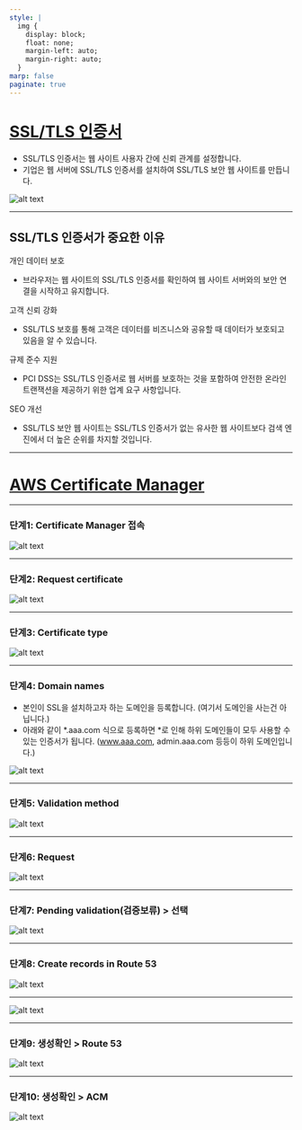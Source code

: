 ```yaml
---
style: |
  img {
    display: block;
    float: none;
    margin-left: auto;
    margin-right: auto;
  }
marp: false
paginate: true
---
```

# [SSL/TLS 인증서](https://aws.amazon.com/ko/what-is/ssl-certificate/)
- SSL/TLS 인증서는 웹 사이트 사용자 간에 신뢰 관계를 설정합니다. 
- 기업은 웹 서버에 SSL/TLS 인증서를 설치하여 SSL/TLS 보안 웹 사이트를 만듭니다.

![alt text](./img/image-105.png)

---
## SSL/TLS 인증서가 중요한 이유
개인 데이터 보호
- 브라우저는 웹 사이트의 SSL/TLS 인증서를 확인하여 웹 사이트 서버와의 보안 연결을 시작하고 유지합니다.

고객 신뢰 강화
- SSL/TLS 보호를 통해 고객은 데이터를 비즈니스와 공유할 때 데이터가 보호되고 있음을 알 수 있습니다.

규제 준수 지원
- PCI DSS는 SSL/TLS 인증서로 웹 서버를 보호하는 것을 포함하여 안전한 온라인 트랜잭션을 제공하기 위한 업계 요구 사항입니다. 

SEO 개선
- SSL/TLS 보안 웹 사이트는 SSL/TLS 인증서가 없는 유사한 웹 사이트보다 검색 엔진에서 더 높은 순위를 차지할 것입니다. 
  
---
# [AWS Certificate Manager](https://docs.aws.amazon.com/ko_kr/acm/latest/userguide/acm-overview.html)

---
### 단계1: Certificate Manager 접속
![alt text](./img/image-126.png)

---
### 단계2: Request certificate
![alt text](./img/image-127.png)

---
### 단계3: Certificate type 
![alt text](./img/image-128.png)

---
### 단계4: Domain names
- 본인이 SSL을 설치하고자 하는 도메인을 등록합니다. (여기서 도메인을 사는건 아닙니다.)
- 아래와 같이 *.aaa.com 식으로 등록하면 *로 인해 하위 도메인들이 모두 사용할 수 있는 인증서가 됩니다. (www.aaa.com, admin.aaa.com 등등이 하위 도메인입니다.)

![alt text](./img/image-129.png)

---
### 단계5: Validation method 
![alt text](./img/image-130.png)

---
### 단계6: Request
![alt text](./img/image-131.png)

---
### 단계7: Pending validation(검증보류) > 선택
![alt text](./img/image-132.png)

---
### 단계8: Create records in Route 53
![alt text](./img/image-133.png)

---
![alt text](./img/image-134.png)

---
### 단계9: 생성확인 > Route 53
![alt text](./img/image-135.png)

---
### 단계10: 생성확인 > ACM
![alt text](./img/image-136.png)

